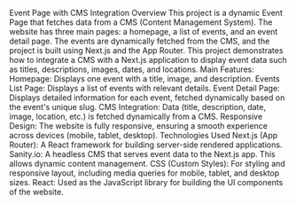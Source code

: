 Event Page with CMS Integration Overview This project is a dynamic Event Page that fetches data from a CMS (Content Management System). The website has three main pages: a homepage, a list of events, and an event detail page. The events are dynamically fetched from the CMS, and the project is built using Next.js and the App Router. This project demonstrates how to integrate a CMS with a Next.js application to display event data such as titles, descriptions, images, dates, and locations.
Main Features: Homepage: Displays one event with a title, image, and description.
Events List Page: Displays a list of events with relevant details.
Event Detail Page: Displays detailed information for each event, fetched dynamically based on the event's unique slug.
CMS Integration: Data (title, description, date, image, location, etc.) is fetched dynamically from a CMS.
Responsive Design: The website is fully responsive, ensuring a smooth experience across devices (mobile, tablet, desktop).
Technologies Used Next.js (App Router): A React framework for building server-side rendered applications.
Sanity.io: A headless CMS that serves event data to the Next.js app. This allows dynamic content management.
CSS (Custom Styles): For styling and responsive layout, including media queries for mobile, tablet, and desktop sizes.
React: Used as the JavaScript library for building the UI components of the website. 
